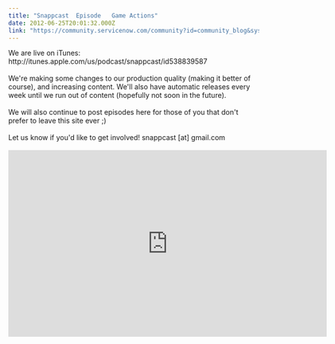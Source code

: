 ```yaml
---
title: "Snappcast  Episode   Game Actions"
date: 2012-06-25T20:01:32.000Z
link: "https://community.servicenow.com/community?id=community_blog&sys_id=ddecea65dbd0dbc01dcaf3231f9619f2"
---
```

<p>We are live on iTunes:<br />http://itunes.apple.com/us/podcast/snappcast/id538839587<br /><br />We're making some changes to our production quality (making it better of course), and increasing content. We'll also have automatic releases every week until we run out of content (hopefully not soon in the future).<br /><br />We will also continue to post episodes here for those of you that don't prefer to leave this site ever ;)<br /><br />Let us know if you'd like to get involved! snappcast [at] gmail.com<br /><br /><embed src="http://blip.tv/play/AYL70X4A.html?p=1" width="640" height="375" frameborder="0" allowfullscreen=""></embed><embed type="application/x-shockwave-flash" src="http://a.blip.tv/api.swf#AYL70X4A" style="display:none" ></embed></p>